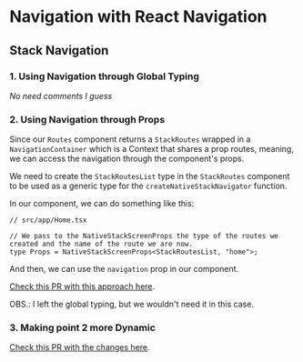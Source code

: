# Navigation with React Navigation

## Stack Navigation

### 1. Using Navigation through Global Typing

_No need comments I guess_

### 2. Using Navigation through Props

Since our `Routes` component returns a `StackRoutes` wrapped in a `NavigationContainer` which is a Context that shares a prop routes, meaning, we can access the navigation through the component's props.

We need to create the `StackRoutesList` type in the `StackRoutes` component to be used as a generic type for the `createNativeStackNavigator` function.

In our component, we can do something like this:

```tsx
// src/app/Home.tsx

// We pass to the NativeStackScreenProps the type of the routes we created and the name of the route we are now.
type Props = NativeStackScreenProps<StackRoutesList, "home">;
```

And then, we can use the `navigation` prop in our component.

[Check this PR with this approach here](https://github.com/gabrielgyns/react-native-navigation/pull/1).

OBS.: I left the global typing, but we wouldn't need it in this case.

### 3. Making point 2 more Dynamic

[Check this PR with the changes here](https://github.com/gabrielgyns/react-native-navigation/pull/2).
